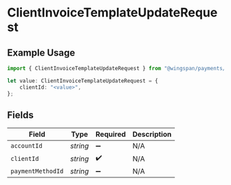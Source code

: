 # ClientInvoiceTemplateUpdateRequest

## Example Usage

```typescript
import { ClientInvoiceTemplateUpdateRequest } from "@wingspan/payments/sdk/models/shared";

let value: ClientInvoiceTemplateUpdateRequest = {
    clientId: "<value>",
};
```

## Fields

| Field              | Type               | Required           | Description        |
| ------------------ | ------------------ | ------------------ | ------------------ |
| `accountId`        | *string*           | :heavy_minus_sign: | N/A                |
| `clientId`         | *string*           | :heavy_check_mark: | N/A                |
| `paymentMethodId`  | *string*           | :heavy_minus_sign: | N/A                |